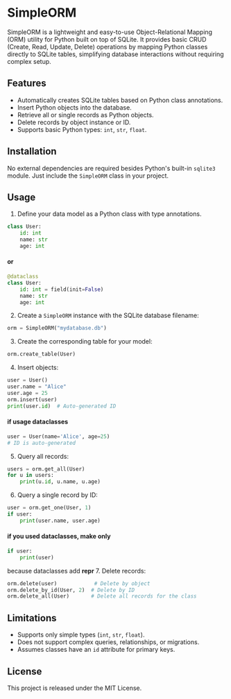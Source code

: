 
# SimpleORM

SimpleORM is a lightweight and easy-to-use Object-Relational Mapping (ORM) utility for Python built on top of SQLite. It provides basic CRUD (Create, Read, Update, Delete) operations by mapping Python classes directly to SQLite tables, simplifying database interactions without requiring complex setup.

## Features

- Automatically creates SQLite tables based on Python class annotations.
- Insert Python objects into the database.
- Retrieve all or single records as Python objects.
- Delete records by object instance or ID.
- Supports basic Python types: `int`, `str`, `float`.

## Installation

No external dependencies are required besides Python's built-in `sqlite3` module. Just include the `SimpleORM` class in your project.

## Usage

1. Define your data model as a Python class with type annotations.

```python
class User:
    id: int
    name: str
    age: int
```
#### or 
```python
@dataclass
class User:
    id: int = field(init=False)
    name: str
    age: int
```
2. Create a `SimpleORM` instance with the SQLite database filename:

```python
orm = SimpleORM("mydatabase.db")
```

3. Create the corresponding table for your model:

```python
orm.create_table(User)
```

4. Insert objects:

```python
user = User()
user.name = "Alice"
user.age = 25
orm.insert(user)
print(user.id)  # Auto-generated ID
```
#### if usage dataclasses
```python
user = User(name='Alice', age=25)
# ID is auto-generated
```

5. Query all records:

```python
users = orm.get_all(User)
for u in users:
    print(u.id, u.name, u.age)
```

6. Query a single record by ID:

```python
user = orm.get_one(User, 1)
if user:
    print(user.name, user.age)
```
#### if you used dataclasses, make only
```python
if user:
    print(user)
```
because dataclasses add __repr__ 
7. Delete records:

```python
orm.delete(user)            # Delete by object
orm.delete_by_id(User, 2)  # Delete by ID
orm.delete_all(User)       # Delete all records for the class
```

## Limitations

- Supports only simple types (`int`, `str`, `float`).
- Does not support complex queries, relationships, or migrations.
- Assumes classes have an `id` attribute for primary keys.

## License

This project is released under the MIT License.

